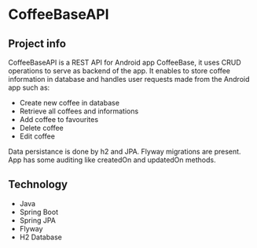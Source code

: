# CoffeeBaseAPI

## Project info
CoffeeBaseAPI is a REST API for Android app CoffeeBase, it uses CRUD operations to serve as backend of the app.
It enables to store coffee information in database and handles user requests made from the Android app such as:
* Create new coffee in database
* Retrieve all coffees and informations
* Add coffee to favourites
* Delete coffee
* Edit coffee

Data persistance is done by h2 and JPA. Flyway migrations are present.
App has some auditing like createdOn and updatedOn methods.

## Technology
* Java
* Spring Boot
* Spring JPA
* Flyway
* H2 Database

